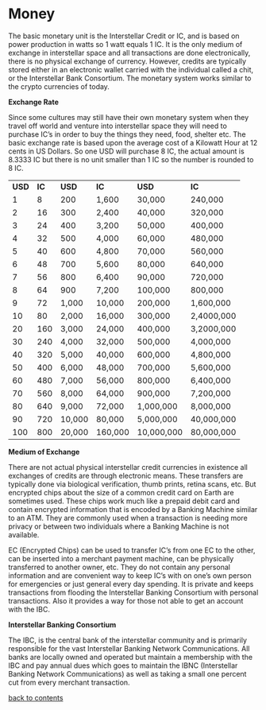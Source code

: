   # Money
The basic monetary unit is the Interstellar Credit or IC, and is based on power production in watts so 1 watt equals 1 IC. It is the only medium of exchange in interstellar space and all transactions are done electronically, there is no physical exchange of currency. However, credits are typically stored either in an electronic wallet carried with the individual called a chit, or the Interstellar Bank Consortium. The monetary system works similar to the crypto currencies of today.

**Exchange Rate**

Since some cultures may still have their own monetary system when they travel off world and venture into interstellar space they will need to purchase IC’s in order to buy the things they need, food, shelter etc.  The basic exchange rate is based upon the average cost of a Kilowatt Hour at 12 cents in US Dollars.  So one USD will purchase 8 IC, the actual amount is 8.3333 IC but there is no unit smaller than 1 IC so the number is rounded to 8 IC.

<table>
  <tr> 
    <td><strong>USD</strong></td>
    <td><strong>IC</strong></td>
    <td><strong>USD</strong></td>
    <td><strong>IC</strong></td>
    <td><strong>USD</strong></td>
    <td><strong>IC</strong></td>
  </tr>
  <tr>
    <td>1    </td>
    <td>8    </td>
    <td>200    </td>
    <td>1,600    </td>
    <td>30,000    </td>
    <td>240,000    </td>
  </tr>
  <tr>
    <td>2    </td>
    <td>16    </td>
    <td>300    </td>
    <td>2,400    </td>
    <td>40,000    </td>
    <td>320,000    </td>
  </tr>
  <tr>
    <td>3    </td>
    <td>24    </td>
    <td>400    </td>
    <td>3,200    </td>
    <td>50,000    </td>
    <td>400,000    </td>
  </tr>
  <tr>
    <td>4    </td>
    <td>32    </td>
    <td>500    </td>
    <td>4,000    </td>
    <td>60,000    </td>
    <td>480,000    </td>
  </tr>
  <tr>
    <td>5    </td>
    <td>40    </td>
    <td>600    </td>
    <td>4,800    </td>
    <td>70,000    </td>
    <td>560,000    </td>
  </tr>
  <tr>
    <td>6    </td>
    <td>48    </td>
    <td>700    </td>
    <td>5,600    </td>
    <td>80,000    </td>
    <td>640,000    </td>
  </tr>
  <tr>
    <td>7    </td>
    <td>56    </td>
    <td>800    </td>
    <td>6,400    </td>
    <td>90,000    </td>
    <td>720,000    </td>
  </tr>
  <tr>
    <td>8    </td>
    <td>64    </td>
    <td>900    </td>
    <td>7,200    </td>
    <td>100,000    </td>
    <td>800,000    </td>
  </tr>
  <tr>
    <td>9    </td>
    <td>72    </td>
    <td>1,000    </td>
    <td>10,000    </td>
    <td>200,000    </td>
    <td>1,600,000    </td>
  </tr>
  <tr>
    <td>10    </td>
    <td>80    </td>
    <td>2,000    </td>
    <td>16,000    </td>
    <td>300,000    </td>
    <td>2,4000,000    </td>
  </tr>
  <tr>
    <td>20    </td>
    <td>160    </td>
    <td>3,000    </td>
    <td>24,000    </td>
    <td>400,000    </td>
    <td>3,2000,000    </td>
  </tr>
  <tr>
    <td>30    </td>
    <td>240    </td>
    <td>4,000    </td>
    <td>32,000    </td>
    <td>500,000    </td>
    <td>4,000,000    </td>
  </tr>
  <tr>
    <td>40    </td>
    <td>320    </td>
    <td>5,000    </td>
    <td>40,000    </td>
    <td>600,000    </td>
    <td>4,800,000    </td>
  </tr>
  <tr>
    <td>50    </td>
    <td>400    </td>
    <td>6,000    </td>
    <td>48,000    </td>
    <td>700,000    </td>
    <td>5,600,000    </td>
  </tr>
  <tr>
    <td>60    </td>
    <td>480    </td>
    <td>7,000    </td>
    <td>56,000    </td>
    <td>800,000    </td>
    <td>6,400,000    </td>
  </tr>
  <tr>
    <td>70    </td>
    <td>560    </td>
    <td>8,000    </td>
    <td>64,000    </td>
    <td>900,000    </td>
    <td>7,200,000    </td>
  </tr>
  <tr>
    <td>80    </td>
    <td>640    </td>
    <td>9,000    </td>
    <td>72,000    </td>
    <td>1,000,000    </td>
    <td>8,000,000    </td>
  </tr>
  <tr>
    <td>90    </td>
    <td>720    </td>
    <td>10,000    </td>
    <td>80,000    </td>
    <td>5,000,000    </td>
    <td>40,000,000    </td>
  </tr>
  <tr>
    <td>100    </td>
    <td>800    </td>
    <td>20,000    </td>
    <td>160,000    </td>
    <td>10,000,000    </td>
    <td>80,000,000    </td>
  </tr>
</table>

**Medium of Exchange**

There are not actual physical interstellar credit currencies in existence all exchanges of credits are through electronic means. These transfers are typically done via biological verification, thumb prints, retina scans, etc. But encrypted chips about the size of a common credit card on Earth are sometimes used. These chips work much like a prepaid debit card and contain encrypted information that is encoded by a Banking Machine similar to an ATM. They are commonly used when a transaction is needing more privacy or between two individuals where a Banking Machine is not available.

EC (Encrypted Chips) can be used to transfer IC’s from one EC to the other, can be inserted into a merchant payment machine, can be physically transferred to another owner, etc. They do not contain any personal information and are convenient way to keep IC’s with on one’s own person for emergencies or just general every day spending. It is private and keeps transactions from flooding the Interstellar Banking Consortium with personal transactions. Also it provides a way for those not able to get an account with the IBC.

**Interstellar Banking Consortium**

The IBC, is the central bank of the interstellar community and is primarily responsible for the vast Interstellar Banking Network Communications. All banks are locally owned and operated but maintain a membership with the IBC and pay annual dues which goes to maintain the IBNC (Interstellar Banking Network Communications) as well as taking a small one percent cut from every merchant transaction.

[back to contents](https://github.com/ikeman32/NewRPG/blob/master/CoreRules/Contents.md)
